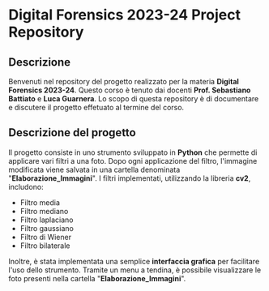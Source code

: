 # Digital Forensics 2023-24 Project Repository

## Descrizione

Benvenuti nel repository del progetto realizzato per la materia **Digital Forensics 2023-24**. 
Questo corso è tenuto dai docenti **Prof. Sebastiano Battiato** e **Luca Guarnera**. 
Lo scopo di questa repository è di documentare e discutere il progetto effetuato al termine del corso.

## Descrizione del progetto 

Il progetto consiste in uno strumento sviluppato in **Python** che permette di applicare vari filtri a una foto. Dopo ogni applicazione del filtro, l'immagine modificata viene salvata in una cartella denominata "**Elaborazione_Immagini**". I filtri implementati, utilizzando la libreria **cv2**, includono:

- Filtro media
- Filtro mediano
- Filtro laplaciano
- Filtro gaussiano
- Filtro di Wiener
- Filtro bilaterale

Inoltre, è stata implementata una semplice **interfaccia grafica** per facilitare l'uso dello strumento. 
Tramite un menu a tendina, è possibile visualizzare le foto presenti nella cartella "**Elaborazione_Immagini**".
